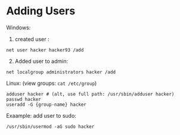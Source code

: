 # Adding Users

Windows:
1. created user :

```
net user hacker hacker93 /add
```

2. Added user to admin:

```
net localgroup administrators hacker /add
```


Linux: (view groups: `cat /etc/group`)

```
adduser hacker # (alt, use full path: /usr/sbin/adduser hacker)
passwd hacker
useradd -G {group-name} hacker
```

Exaample: add user to sudo:

```
/usr/sbin/usermod -aG sudo hacker
```